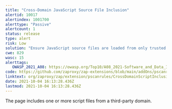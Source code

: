 ```yaml
---
title: "Cross-Domain JavaScript Source File Inclusion"
alertid: 10017
alertindex: 1001700
alerttype: "Passive"
alertcount: 1
status: release
type: alert
risk: Low
solution: "Ensure JavaScript source files are loaded from only trusted sources, and the sources can't be controlled by end users of the application."
cwe: 829
wasc: 15
alerttags: 
   OWASP_2021_A08: https://owasp.org/Top10/A08_2021-Software_and_Data_Integrity_Failures/
code: https://github.com/zaproxy/zap-extensions/blob/main/addOns/pscanrules/src/main/java/org/zaproxy/zap/extension/pscanrules/CrossDomainScriptInclusionScanRule.java
linktext: org/zaproxy/zap/extension/pscanrules/CrossDomainScriptInclusionScanRule.java
date: 2021-10-04 16:13:28.436Z
lastmod: 2021-10-04 16:13:28.436Z
---
```

The page includes one or more script files from a third-party domain.
